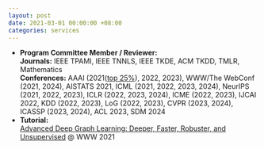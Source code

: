 ```yaml
---
layout: post
date: 2021-03-01 00:00:00 +08:00
categories: services
---
```

* **Program Committee Member / Reviewer:**  
**Journals:** IEEE TPAMI, IEEE TNNLS, IEEE TKDE, ACM TKDD, TMLR, Mathematics  
**Conferences:** AAAI (2021(<a href="https://aaai.org/Conferences/AAAI-21/wp-content/uploads/2021/05/AAAI-21-Program-Committee.pdf">top 25%</a>), 2022, 2023), WWW/The WebConf (2021, 2024), AISTATS 2021, ICML (2021, 2022, 2023, 2024), NeurIPS (2021, 2022, 2023), ICLR (2022, 2023, 2024), ICME (2022, 2023), IJCAI 2022, KDD (2022, 2023), LoG (2022, 2023), CVPR (2023, 2024), ICASSP (2023, 2024), ACL 2023, SDM 2024
* **Tutorial:**  
<a href="https://ai.tencent.com/ailab/ml/WWW-Deep-Graph-Learning.html">Advanced Deep Graph Learning: Deeper, Faster, Robuster, and Unsupervised</a> @ WWW 2021
